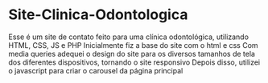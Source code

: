 # Site-Clinica-Odontologica
 Esse é um site de contato feito para uma clínica odontológica, utilizando HTML, CSS, JS e PHP
 Inicialmente fiz a base do site com o html e css
 Com media queries adequei o design do site para os diversos tamanhos de tela dos diferentes dispositivos, tornando o site responsivo
 Depois disso, utilizei o javascript para criar o carousel da página principal
 